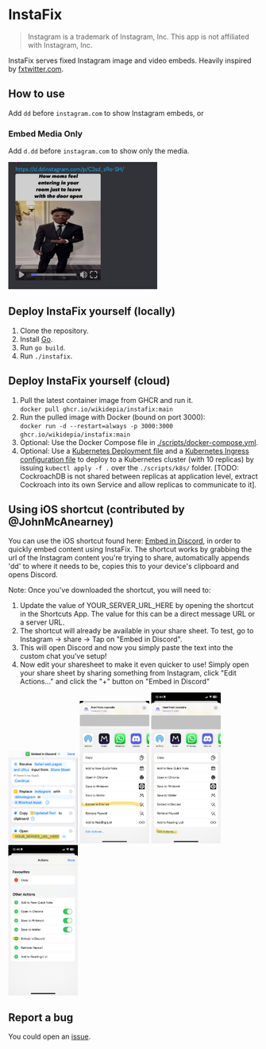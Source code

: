 # InstaFix

> Instagram is a trademark of Instagram, Inc. This app is not affiliated with Instagram, Inc.

InstaFix serves fixed Instagram image and video embeds. Heavily inspired by [fxtwitter.com](https://fxtwitter.com).

## How to use

Add `dd` before `instagram.com` to show Instagram embeds, or

### Embed Media Only

Add `d.dd` before `instagram.com` to show only the media.

<img src=".github/assets/media_only.jpg" height="256">

## Deploy InstaFix yourself (locally)

1. Clone the repository.
2. Install [Go](https://golang.org/doc/install).
3. Run `go build`.
4. Run `./instafix`.

## Deploy InstaFix yourself (cloud)

1. Pull the latest container image from GHCR and run it.  
   `docker pull ghcr.io/wikidepia/instafix:main`
2. Run the pulled image with Docker (bound on port 3000):  
    `docker run -d --restart=always -p 3000:3000 ghcr.io/wikidepia/instafix:main`
3. Optional: Use the Docker Compose file in [./scripts/docker-compose.yml](./scripts/docker-compose.yml).
4. Optional: Use a [Kubernetes Deployment file](./scripts/k8s/instafix-deployment.yaml) and a [Kubernetes Ingress configuration file](./scripts/k8s/instafix-ingress.yaml) to deploy to a Kubernetes cluster (with 10 replicas) by issuing `kubectl apply -f .` over the `./scripts/k8s/` folder. [TODO: CockroachDB is not shared between replicas at application level, extract Cockroach into its own Service and allow replicas to communicate to it].

## Using iOS shortcut (contributed by @JohnMcAnearney)
You can use the iOS shortcut found here: [Embed in Discord](https://www.icloud.com/shortcuts/3412a4c344fd4c6f99924e525dd3c0a2), in order to quickly embed content using InstaFix. The shortcut works by grabbing the url of the Instagram content you're trying to share, automatically appends 'dd' to where it needs to be, copies this to your device's clipboard and opens Discord. 

Note: Once you've downloaded the shortcut, you will need to: 
1. Update the value of YOUR_SERVER_URL_HERE by opening the shortcut in the Shortcuts App. The value for this can be a direct message URL or a server URL.
2. The shortcut will already be available in your share sheet. To test, go to Instagram -> share -> Tap on "Embed in Discord".
3. This will open Discord and now you simply paste the text into the custom chat you've setup!
4. Now edit your sharesheet to make it even quicker to use! Simply open your share sheet by sharing something from Instagram, click "Edit Actions..." and click the "+" button on "Embed in Discord"

<p float="left">
<img src=".github/assets/Step1_image.jpg" width="140">
<img src=".github/assets/Step2_image.jpg" width="140">
<img src=".github/assets/Step4_image_a.jpg" width="140">
<img src=".github/assets/Step4_image_b.jpg" width="140">
</p>

## Report a bug

You could open an [issue](https://github.com/Wikidepia/InstaFix/issues).
